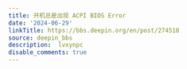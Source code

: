 ```yaml
---
title: 开机总是出现 ACPI BIOS Error
date: '2024-06-29'
linkTitle: https://bbs.deepin.org/en/post/274518
source: deepin_bbs
description:  lvxynpc 
disable_comments: true
---
```


